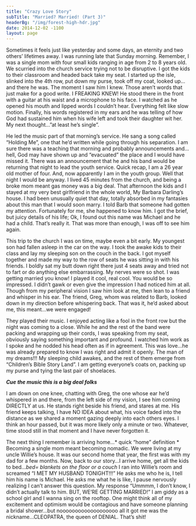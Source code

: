 ```yaml
---
title: "Crazy Love Story"
subTitle: "Married? Married! (Part 3)"
headerBg: "/img/forest-high-hdr.jpg"
date: 2014-12-02 -1100
layout: page
---
```


Sometimes it feels just like yesterday and some days, an eternity and two others’ lifetimes away. I was running late that Sunday morning. Remember, I was a single mom with four small kids ranging in age from 2 to 8 years old. We scurried into the church service trying not to be disruptive. I got the kids to their classroom and headed back take my seat. I started up the isle, slinked into the 4th row, put down my purse, took off my coat, looked up…and there he was. The moment I saw him I knew. Those aren’t words that just make for a good write. I FREAKING KNEW! He stood there in the front with a guitar at his waist and a microphone to his face. I watched as he opened his mouth and lipped words I couldn’t hear. Everything felt like slow motion. Finally, his words registered in my ears and he was telling of how God had sustained him when his wife left and took their daughter wit her. My next thought…”at least he’s single”.

He led the music part of that morning’s service. He sang a song called “Holding Me”, one that he’d written while going through his separation. I am sure there was a teaching that morning and probably announcements and…hell, God may have shown up and “evacuated” the place and I would have missed it. There was an announcement that he and his band would be returning that night to lead the youth service. Quick recap, I am a 26 year old mother of four. And, now apparently I am in the youth group. Well that night I would be anyway. I lived 45 minutes from the church, and being a broke mom meant gas money was a big deal. That afternoon the kids and I stayed at my very best girlfriend in the whole world, My Barbara Darling’s house. I had been unusually quiet that day, totally absorbed in my fantasies about this man that I would soon marry. I told Barb that someone had gotten my attention. Fortunately for me, she happened to know him. I got the brief, but juicy details of his life; Ok, I found out this name was Michael and he had a child. That’s really it. That was more than enough, I was off to see him again.

This trip to the church I was on time, maybe even a bit early. My youngest son had fallen asleep in the car on the way. I took the awake kids to their class and lay my sleeping son on the couch in the back. I got myself together and made my way to the row of seats he was sitting in with his friends. I boldly sat my butt down right there just 4 seats away and tried not to fart or do anything else embarrassing. My nerves were so shot. I was getting married you know! I played it cool, real cool. You would be so impressed. I didn’t gawk or even give the impression I had noticed him at all. Though from my peripheral vision I saw him look at me, then lean to a friend and whisper in his ear. The friend, Greg, whom was related to Barb, looked down in my direction before whispering back. That was it, he’d asked about me, this meant…we were engaged!

They played their music. I enjoyed acting like a fool in the front row but the night was coming to a close. While he and the rest of the band were packing and wrapping up their cords, I was speaking from my seat, obviously saying something important and profound. I watched him work as I spoke and he nodded his head often as if in agreement. This was love…he was already prepared to know I was right and admit it openly. The man of my dreams!!! My sleeping child awakes, and the rest of them emerge from “Children’s Bible Story Land”. I am getting everyone’s coats on, packing up my purse and tying the last pair of shoelaces.

***Cue the music this is a big deal folks***

I am down on one knee, chatting with Greg, the one whose ear he’d whispered in and there, from the left side of my vision, I see him coming DIRECTLY at us. He stands right beside his friend, and stares at me. His friend keeps talking, I have NO IDEA about what, his voice faded into the distance as we shared a moment gazing deeply into each others eyes. I think an hour passed, but it was more likely only a minute or two. Whatever, time stood still in that moment and I have never forgotten it.

The next thing I remember is arriving home…* quick “home” definition * Becoming a single mom meant becoming nomadic. We were living at my uncle Willie’s house. It was our second home that year, the first was with my dad for a few months. Now, back to our story…I arrive home, get all the kids to bed…*bed= blankets on the floor or a couch* I ran into Willie’s room and screamed “I MET MY HUSBAND TONIGHT!!!” He asks me who he is, I tell him his name is Michael. He asks me what he is like, I pause nervously realizing I can’t answer this question. My response “Ummmm, I don’t know, I didn’t actually talk to him. BUT, WE’RE GETTING MARRIED!” I am giddy as a school girl and I wanna sing on the rooftop. One might think all of my excitement and optimism would be contagious and have someone planning a bridal shower…but nooooooooooooooooooo all it got me was the nickname…CLEOPATRA, the queen of DENIAL. That’s shit!
